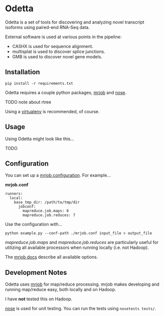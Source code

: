# Odetta

Odetta is a set of tools for discovering and analyzing novel transcript isoforms using paired-end RNA-Seq data.

External software is used at various points in the pipeline:
* CASHX is used for sequence alignment.
* multisplat is used to discover splice junctions.
* GMB is used to discover novel gene models.


## Installation

```pip install -r requirements.txt```

Odetta requires a couple python packages, [mrjob](http://packages.python.org/mrjob/) 
and [nose](http://readthedocs.org/docs/nose/).

TODO note about rtree

Using a [virtualenv](http://pypi.python.org/pypi/virtualenv) is recommended, of course.


## Usage

Using Odetta might look like this...

TODO

## Configuration

You can set up a [mrjob configuration](http://packages.python.org/mrjob/configs.html).  For example...

__mrjob.conf__

    runners:
      local:
        base_tmp_dir: /path/to/tmp/dir
          jobconf:
            mapreduce.job.maps: 8
            mapreduce.job.reduces: 7

Use the configuration with...

```python example.py --conf-path ./mrjob.conf input_file > output_file```

_mapreduce.job.maps_ and _mapreduce.job.reduces_ are particularly useful for utilizing all available processors when running locally (i.e. not Hadoop).

The [mrjob docs](http://packages.python.org/mrjob/configs.html) describe all available
options.


## Development Notes

Odetta uses [mrjob](http://packages.python.org/mrjob/) for map/reduce processing.
mrjob makes developing and running map/reduce easy, both locally and on Hadoop.

I have __not__ tested this on Hadoop.

[nose](http://readthedocs.org/docs/nose/) is used for unit testing.  You can run the tests using `nosetests tests/`.
